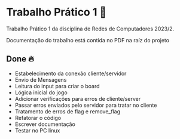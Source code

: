
  # Trabalho Prático 1 📝  
  Trabalho Prático 1 da disciplina de Redes de Computadores 2023/2. 

  Documentação do trabalho está contida no PDF na raíz do projeto   
  
  ## Done 🔥  
  - Estabelecimento da conexão cliente/servidor
  - Envio de Mensagens
  - Leitura do input para criar o board
  - Lógica inicial do jogo
  - Adicionar verificações para erros de cliente/server
  - Passar erros enviados pelo servidor para tratar no cliente
  - Tratamento de erros de flag e remove_flag
  - Refatorar o código
  - Escrever documentação
  - Testar no PC linux